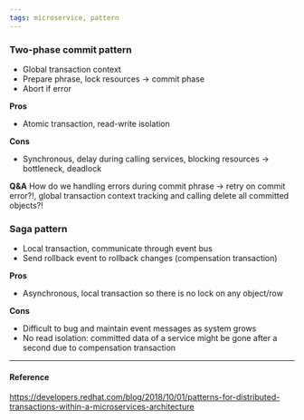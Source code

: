 ```yaml
---
tags: microservice, pattern
---
```


### Two-phase commit pattern

- Global transaction context
- Prepare phrase, lock resources -> commit phase
- Abort if error

**Pros**

- Atomic transaction, read-write isolation

**Cons**

- Synchronous, delay during calling services, blocking resources -> bottleneck,
  deadlock

**Q&A** How do we handling errors during commit phrase -> retry on commit
error?!, global transaction context tracking and calling delete all committed
objects?!

### Saga pattern

- Local transaction, communicate through event bus
- Send rollback event to rollback changes (compensation transaction)

**Pros**

- Asynchronous, local transaction so there is no lock on any object/row

**Cons**

- Difficult to bug and maintain event messages as system grows
- No read isolation: committed data of a service might be gone after a second
  due to compensation transaction

---

#### Reference

https://developers.redhat.com/blog/2018/10/01/patterns-for-distributed-transactions-within-a-microservices-architecture
